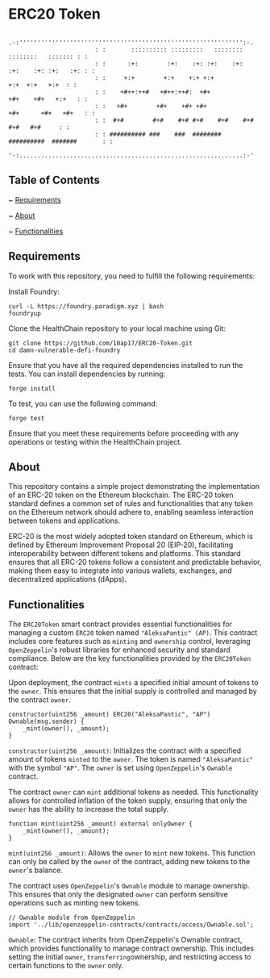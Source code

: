# ERC20 Token
```text
                        .·:'''''''''''''''''''''''''''''''''''''''''''''''''''''''''''''':·.
                        : :       :::::::::: :::::::::   ::::::::     ::::::::   ::::::: : :
                        : :      :+:        :+:    :+: :+:    :+:   :+:    :+: :+:   :+: : :
                        : :     +:+        +:+    +:+ +:+                +:+  +:+   +:+  : :
                        : :    +#++:++#   +#++:++#:  +#+              +#+    +#+   +:+   : :
                        : :   +#+        +#+    +#+ +#+             +#+      +#+   +#+   : :
                        : :  #+#        #+#    #+# #+#    #+#    #+#       #+#   #+#     : :
                        : : ########## ###    ###  ########    ##########  #######       : :
                        '·:..............................................................:·'    
```
## Table of Contents
~ [Requirements](#requirements)

~ [About](#about)

~ [Functionalities](#functionalities)

## <a name="requirements"></a>Requirements
To work with this repository, you need to fulfill the following requirements:

Install Foundry:
```
curl -L https://foundry.paradigm.xyz | bash
foundryup
```
Clone the HealthChain repository to your local machine using Git:
```
git clone https://github.com/10ap17/ERC20-Token.git
cd damn-vulnerable-defi-foundry
```
Ensure that you have all the required dependencies installed to run the tests. You can install dependencies by running:
```
forge install
```
To test, you can use the following command:
```
forge test
```
Ensure that you meet these requirements before proceeding with any operations or testing within the HealthChain project.

## <a name="about"></a>About
This repository contains a simple project demonstrating the implementation of an ERC-20 token on the Ethereum blockchain. The ERC-20 token standard defines a common set of rules and functionalities that any token on the Ethereum network should adhere to, enabling seamless interaction between tokens and applications.

ERC-20 is the most widely adopted token standard on Ethereum, which is defined by Ethereum Improvement Proposal 20 (EIP-20), facilitating interoperability between different tokens and platforms. This standard ensures that all ERC-20 tokens follow a consistent and predictable behavior, making them easy to integrate into various wallets, exchanges, and decentralized applications (dApps).

## <a name="functionalities"></a>Functionalities
The `ERC20Token` smart contract provides essential functionalities for managing a custom `ERC20` token named `"AleksaPantic" (AP)`. This contract includes core features such as `minting` and `ownership` control, leveraging `OpenZeppelin`'s robust libraries for enhanced security and standard compliance. Below are the key functionalities provided by the `ERC20Token` contract:

Upon deployment, the contract `mints` a specified initial amount of tokens to the `owner`. This ensures that the initial supply is controlled and managed by the contract `owner`.

```solidity
constructor(uint256 _amount) ERC20("AleksaPantic", "AP") Ownable(msg.sender) {
    _mint(owner(), _amount);
}
```
`constructor(uint256 _amount)`: Initializes the contract with a specified amount of tokens `minted` to the `owner`. The token is named `"AleksaPantic"` with the symbol `"AP"`. The `owner` is set using `OpenZeppelin`'s `Ownable` contract.

The contract `owner` can `mint` additional tokens as needed. This functionality allows for controlled inflation of the token supply, ensuring that only the `owner` has the ability to increase the total supply.

```solidity
function mint(uint256 _amount) external onlyOwner {
    _mint(owner(), _amount);
}
```
`mint(uint256 _amount)`: Allows the `owner` to `mint` new tokens. This function can only be called by the `owne`r of the contract, adding new tokens to the `owner`'s balance.

The contract uses `OpenZeppelin`'s `Ownable` module to manage ownership. This ensures that only the designated `owner` can perform sensitive operations such as minting new tokens.

```solidity
// Ownable module from OpenZeppelin
import '../lib/openzeppelin-contracts/contracts/access/Ownable.sol';
```
`Ownable`: The contract inherits from OpenZeppelin's Ownable contract, which provides functionality to manage contract ownership. This includes setting the initial `owner`, `transferring`ownership, and restricting access to certain functions to the `owner` only.